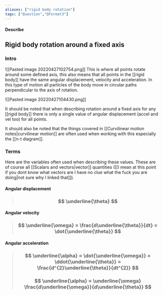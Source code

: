 ```yaml
---
aliases: ["rigid body rotation"]
tags: ["Question","QFormat3"]
---
```


#### Describe
## Rigid body rotation around a fixed axis
### Intro
![[Pasted image 20220427102754.png]]
This is where all points rotate around some defined axis, this also means that all points in the [[rigid body]] have the same angular displacement, velocity and acceleration. In this type of motion all particles of the body move in circular paths perpendicular to the axis of rotation.

![[Pasted image 20220427104430.png]]

It should be noted that when describing rotation around a fixed axis for any [[rigid body]] there is only a single value of angular displacement (accel and vel too) for all points.

It should also be noted that the things covered in [[Curvilinear motion notes|curvilinear motion]] are often used when working with this especially the [[n-t diagram]].

### Terms
Here are the variables often used when describing these values. These are of course all [[Scalars and vectors|vector]] quantities ([[I mean at this point if you dont know what vectors are I have no clue what the fuck you are doing|not sure why I linked that]]).
#### Angular displacement
> ### $$ \underline{\theta} $$
 
#### Angular velocity
> ### $$ \underline{\omega} = \frac{d\underline{\theta}}{dt} = \dot{\underline{\theta}} $$
 
#### Angular acceleration
> ### $$ \underline{\alpha} = \dot{\underline{\omega}} = \ddot{\underline{\theta}} = \frac{d^{2}\underline{\theta}}{dt^{2}} $$
> ### $$ \underline{\alpha} = \underline{\omega} \frac{d\underline{\omega}}{d\underline{\theta}} $$ 
 
